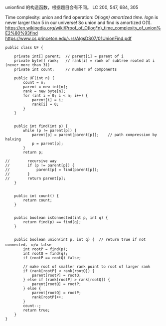 unionfind 的构造函数，根据题目会有不同。
LC 200, 547, 684, 305

Time complexity:
union and find operation: O(log*n) amortized time.
log*n is never larger than 5 in our universe! So union and find is amortized O(1).
https://en.wikipedia.org/wiki/Proof_of_O(log*n)_time_complexity_of_union%E2%80%93find  
https://www.cs.princeton.edu/~rs/AlgsDS07/01UnionFind.pdf
```
public class UF {

    private int[] parent;  // parent[i] = parent of i
    private byte[] rank;   // rank[i] = rank of subtree rooted at i (never more than 31)
    private int count;     // number of components

    public UF(int n) {
        count = n;
        parent = new int[n];
        rank = new byte[n];
        for (int i = 0; i < n; i++) {
            parent[i] = i;
            rank[i] = 0;
        }
    }


    public int find(int p) {
        while (p != parent[p]) {
            parent[p] = parent[parent[p]];    // path compression by halving
            p = parent[p];
        }
        return p;
        
//        recursive way        
//        if (p != parent[p]) {
//            parent[p] = find(parent[p]);
//        }
//        return parent[p];
    }


    public int count() {
        return count;
    }
  

    public boolean isConnected(int p, int q) {
        return find(p) == find(q);
    }
  

    public boolean union(int p, int q) {  // return true if not connected， o/w false
        int rootP = find(p);
        int rootQ = find(q);
        if (rootP == rootQ) false;

        // make root of smaller rank point to root of larger rank
        if (rank[rootP] < rank[rootQ]) {
            parent[rootP] = rootQ;
        } else if (rank[rootP] > rank[rootQ]) {
            parent[rootQ] = rootP;
        } else {
            parent[rootQ] = rootP;
            rank[rootP]++;
        }
        count--;
        return true;
    }
}
```
